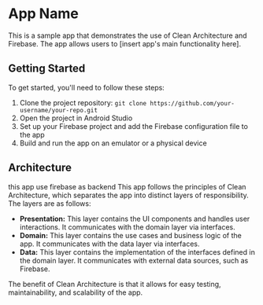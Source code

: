 # App Name

This is a sample app that demonstrates the use of Clean Architecture and Firebase. The app allows users to [insert app's main functionality here]. 

## Getting Started

To get started, you'll need to follow these steps:

1. Clone the project repository: `git clone https://github.com/your-username/your-repo.git`
2. Open the project in Android Studio
3. Set up your Firebase project and add the Firebase configuration file to the app
4. Build and run the app on an emulator or a physical device

## Architecture
this app use firebase  as backend
This app follows the principles of Clean Architecture, which separates the app into distinct layers of responsibility. The layers are as follows:

- **Presentation:** This layer contains the UI components and handles user interactions. It communicates with the domain layer via interfaces.
- **Domain:** This layer contains the use cases and business logic of the app. It communicates with the data layer via interfaces.
- **Data:** This layer contains the implementation of the interfaces defined in the domain layer. It communicates with external data sources, such as Firebase.

The benefit of Clean Architecture is that it allows for easy testing, maintainability, and scalability of the app.


